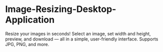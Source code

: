 # Image-Resizing-Desktop-Application
Resize your images in seconds!
Select an image, set width and height, preview, and download — all in a simple, user-friendly interface. Supports JPG, PNG, and more.
